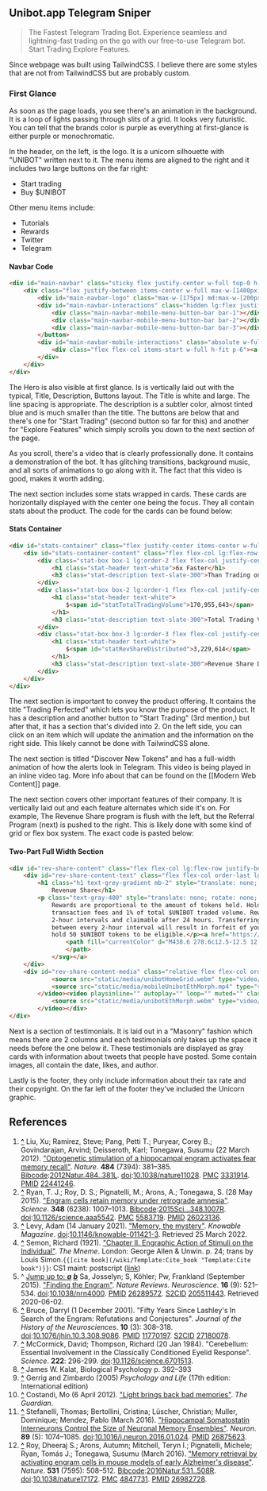 ## Unibot.app Telegram Sniper
> The Fastest Telegram Trading Bot. Experience seamless and lightning-fast trading on the go with our free-to-use Telegram bot. Start Trading Explore Features.

Since webpage was built using TailwindCSS. I believe there are some styles that are not from TailwindCSS but are probably custom.

### First Glance
As soon as the page loads, you see there's an animation in the background. It is a loop of lights passing through slits of a grid. It looks very futuristic. You can tell that the brands color is purple as everything at first-glance is either purple or monochromatic.

In the header, on the left, is the logo. It is a unicorn silhouette with "UNIBOT" written next to it. The menu items are aligned to the right and it includes two large buttons on the far right:
- Start trading
- Buy $UNIBOT

Other menu items include:
- Tutorials
- Rewards
- Twitter
- Telegram

#### Navbar Code
```html
<div id="main-navbar" class="sticky flex justify-center w-full top-0 h-[65px] z-50 transparent">
	<div class="flex justify-between items-center w-full max-w-[1400px]">
		<div id="main-navbar-logo" class="max-w-[175px] md:max-w-[200px] p-4"><img src="static/media/logo.png" alt="Unibot Logo"></div>
		<div id="main-navbar-interactions" class="hidden lg:flex justify-center items-center pe-3"><a href="https://www.youtube.com/playlist?list=PLW2nrgz37AeihOPYSDUIFqd4Z6tRvTz74" class="font-bold">Tutorials</a><a href="https://unibot.app/dashboard" target="_blank" rel="noopener noreferrer" class="font-bold">Rewards</a><a href="https://twitter.com/TeamUnibot" class="font-bold">Twitter</a><a href="https://t.me/unibotportal" class="font-bold">Telegram</a><a href="https://t.me/unibotsniper_bot" target="_blank" rel="noopener noreferrer" class="button-anchor font-medium">Start Trading</a><a href="https://app.uniswap.org/#/swap?inputCurrency=ETH&amp;outputCurrency=0xf819d9Cb1c2A819Fd991781A822dE3ca8607c3C9&amp;chain=mainnet" target="_blank" rel="noopener noreferrer" class="button-anchor purple-gradient font-medium">Buy $UNIBOT</a></div><button id="main-navbar-mobile-menu-button" class="lg:hidden w-[40px] h-[40px] me-4">
			<div class="main-navbar-mobile-menu-button-bar bar-1"></div>
			<div class="main-navbar-mobile-menu-button-bar bar-2"></div>
			<div class="main-navbar-mobile-menu-button-bar bar-3"></div>
		</button>
		<div id="main-navbar-mobile-interactions" class="absolute w-full overflow-hidden h-0 inset-0 bg-black mt-[65px] top-0">
			<div class="flex flex-col items-start w-full h-fit p-6"><a href="https://www.youtube.com/playlist?list=PLW2nrgz37AeihOPYSDUIFqd4Z6tRvTz74" class="font-bold text-anchor my-2">Tutorials</a><a href="https://unibot.app/dashboard" target="_blank" rel="noopener noreferrer" class="font-bold text-anchor my-2">Rewards</a><a href="https://twitter.com/TeamUnibot" class="font-bold text-anchor my-2">Twitter</a><a href="https://t.me/unibotportal" class="font-bold text-anchor my-2">Telegram</a><a href="https://t.me/unibotsniper_bot" target="_blank" rel="noopener noreferrer" class="button-anchor font-medium w-full my-2">Start Trading</a><a href="https://app.uniswap.org/#/swap?inputCurrency=ETH&amp;outputCurrency=0xf819d9Cb1c2A819Fd991781A822dE3ca8607c3C9&amp;chain=mainnet" target="_blank" rel="noopener noreferrer" class="button-anchor purple-gradient font-medium w-full my-2">Buy $UNIBOT</a></div>
		</div>
	</div>
</div>
```

The Hero is also visible at first glance. Is is vertically laid out with the typical, Title, Description, Buttons layout. The Title is white and large. The line spacing is appropriate. The description is a subtler color, almost tinted blue and is much smaller than the title. The buttons are below that and there's one for "Start Trading" (second button so far for this) and another for "Explore Features" which simply scrolls you down to the next section of the page.

As you scroll, there's a video that is clearly professionally done. It contains a demonstration of the bot. It has glitching transitions, background music, and all sorts of animations to go along with it. The fact that this video is good, makes it worth adding.

The next section includes some stats wrapped in cards. These cards are horizontally displayed with the center one being the focus. They all contain stats about the product. The code for the cards can be found below:

#### Stats Container
```html
<div id="stats-container" class="flex justify-center items-center w-full mb-24 md:mb-32 md:mt-16 lg:mt-32 rounded-[2.5rem]">
	<div id="stats-container-content" class="flex flex-col lg:flex-row justify-center items-center w-full max-w-[1600px]">
		<div class="stat-box box-1 lg:order-2 flex flex-col justify-center items-center w-full lg:w-1/4 h-fit bg-primary light-border p-5 rounded-3xl mx-3 my-3 py-8" style="translate: none; rotate: none; scale: none; transform: scale(1.2, 1.2); opacity: 1;">
			<h1 class="stat-header text-white">6x Faster</h1>
			<h3 class="stat-description text-slate-300">Than Trading on Uniswap</h3>
		</div>
		<div class="stat-box box-2 lg:order-1 flex flex-col justify-center items-center w-full lg:w-1/3 h-fit bg-primary light-border p-5 rounded-3xl mx-3 my-3 py-8" style="translate: none; rotate: none; scale: none; transform: scale(0.8, 0.8); opacity: 1;">
			<h1 class="stat-header text-white">
				$<span id="statTotalTradingVolume">170,955,643</span>
			</h1>
			<h3 class="stat-description text-slate-300">Total Trading Volume</h3>
		</div>
		<div class="stat-box box-3 lg:order-3 flex flex-col justify-center items-center w-full lg:w-1/3 h-fit bg-primary light-border p-5 rounded-3xl mx-3 my-3 py-8" style="translate: none; rotate: none; scale: none; transform: scale(0.8, 0.8); opacity: 1;">
			<h1 class="stat-header text-white">
				$<span id="statRevShareDistributed">3,229,614</span>
			</h1>
			<h3 class="stat-description text-slate-300">Revenue Share Distributed</h3>
		</div>
	</div>
</div>
```

The next section is important to convey the product offering. It contains the title "Trading Perfected" which lets you know the purpose of the product. It has a description and another button to "Start Trading" (3rd mention,) but after that, it has a section that's divided into 2. On the left side, you can click on an item which will update the animation and the information on the right side. This likely cannot be done with TailwindCSS alone.

The next section is titled "Discover New Tokens" and has a full-width animation of how the alerts look in Telegram. This video is being played in an inline video tag. More info about that can be found on the [[Modern Web Content]] page.

The next section covers other important features of their company. It is vertically laid out and each feature alternates which side it's on. For example, The Revenue Share program is flush with the left, but the Referral Program (next) is pushed to the right. This is likely done with some kind of grid or flex box system. The exact code is pasted below:

#### Two-Part Full Width Section
```html
<div id="rev-share-content" class="flex flex-col lg:flex-row justify-between w-full max-w-[1600px] px-6 md:px-24 xl:px-32">
	<div id="rev-share-content-text" class="flex flex-col order-last lg:order-first items-start w-full lg:w-1/2 lg:my-auto xl:mt-40 lg:pe-12">
		<h1 class="h1 text-grey-gradient mb-2" style="translate: none; rotate: none; scale: none; transform: translate(0px, 0px); opacity: 1;">
			Revenue Share</h1>
		<p class="text-gray-400" style="translate: none; rotate: none; scale: none; transform: translate(0px, 0px); opacity: 1;">
			Rewards are proportional to the amount of tokens held. Holders receive 40% of
			transaction fees and 1% of total $UNIBOT traded volume. Rewards are calculated in
			2-hour intervals and claimable after 24 hours. Transferring more than 200 tokens
			between every 2-hour interval will result in forfeit of your revenue share. Must
			hold 50 $UNIBOT tokens to be eligible.</p><a href="https://unibot.app/dashboard" class="text-anchor mt-4" style="opacity: 1;">Claim Rewards <svg aria-hidden="true" focusable="false" data-prefix="fas" data-icon="arrow-right" role="img" xmlns="http://www.w3.org/2000/svg" width="14px" height="16px" viewBox="0 0 448 512" class="ms-1">
				<path fill="currentColor" d="M438.6 278.6c12.5-12.5 12.5-32.8 0-45.3l-160-160c-12.5-12.5-32.8-12.5-45.3 0s-12.5 32.8 0 45.3L338.8 224 32 224c-17.7 0-32 14.3-32 32s14.3 32 32 32l306.7 0L233.4 393.4c-12.5 12.5-12.5 32.8 0 45.3s32.8 12.5 45.3 0l160-160z">
				</path>
			</svg></a>
	</div>
	<div id="rev-share-content-media" class="relative flex flex-col order-first lg:order-last w-full lg:w-1/2"><video playsinline="" autoplay="" loop="" muted="" class="w-full h-auto object-cover pointer-events-none" style="opacity: 1;">
			<source src="static/media/unibotHomeGrid.webm" type="video/webm">
			<source src="static/media/mobileUnibotEthMorph.mp4" type="video/mp4">
		</video><video playsinline="" autoplay="" loop="" muted="" class="absolute w-3/5 h-auto inset-0 m-auto object-cover pointer-events-none" style="opacity: 1;">
			<source src="static/media/unibotEthMorph.webm" type="video/webm">
		</video></div>
</div>
```

Next is a section of testimonials. It is laid out in a "Masonry" fashion which means there are 2 columns and each testimonials only takes up the space it needs before the one below it. These testimonials are displayed as gray cards with information about tweets that people have posted. Some contain images, all contain the date, likes, and author.

Lastly is the footer, they only include information about their tax rate and their copyright. On the far left of the footer they've included the Unicorn graphic.

## References

1. **[^](#cite_ref-1 "Jump up")** Liu, Xu; Ramirez, Steve; Pang, Petti T.; Puryear, Corey B.; Govindarajan, Arvind; Deisseroth, Karl; Tonegawa, Susumu (22 March 2012). ["Optogenetic stimulation of a hippocampal engram activates fear memory recall"](https://www.ncbi.nlm.nih.gov/pmc/articles/PMC3331914). _Nature_. **484** (7394): 381–385. [Bibcode](/wiki/Bibcode_(identifier) "Bibcode (identifier)"):[2012Natur.484..381L](https://ui.adsabs.harvard.edu/abs/2012Natur.484..381L). [doi](/wiki/Doi_(identifier) "Doi (identifier)"):[10.1038/nature11028](https://doi.org/10.1038%2Fnature11028). [PMC](/wiki/PMC_(identifier) "PMC (identifier)") [3331914](https://www.ncbi.nlm.nih.gov/pmc/articles/PMC3331914). [PMID](/wiki/PMID_(identifier) "PMID (identifier)") [22441246](https://pubmed.ncbi.nlm.nih.gov/22441246).
2. **[^](#cite_ref-2 "Jump up")** Ryan, T. J.; Roy, D. S.; Pignatelli, M.; Arons, A.; Tonegawa, S. (28 May 2015). ["Engram cells retain memory under retrograde amnesia"](https://www.ncbi.nlm.nih.gov/pmc/articles/PMC5583719). _Science_. **348** (6238): 1007–1013. [Bibcode](/wiki/Bibcode_(identifier) "Bibcode (identifier)"):[2015Sci...348.1007R](https://ui.adsabs.harvard.edu/abs/2015Sci...348.1007R). [doi](/wiki/Doi_(identifier) "Doi (identifier)"):[10.1126/science.aaa5542](https://doi.org/10.1126%2Fscience.aaa5542). [PMC](/wiki/PMC_(identifier) "PMC (identifier)") [5583719](https://www.ncbi.nlm.nih.gov/pmc/articles/PMC5583719). [PMID](/wiki/PMID_(identifier) "PMID (identifier)") [26023136](https://pubmed.ncbi.nlm.nih.gov/26023136).
3. **[^](#cite_ref-Levy_3-0 "Jump up")** Levy, Adam (14 January 2021). ["Memory, the mystery"](https://knowablemagazine.org/article/mind/2021/memory-mystery). _Knowable Magazine_. [doi](/wiki/Doi_(identifier) "Doi (identifier)"):[10.1146/knowable-011421-3](https://doi.org/10.1146%2Fknowable-011421-3). Retrieved 25 March 2022.
4. **[^](#cite_ref-4 "Jump up")** Semon, Richard (1921). ["Chapter II. Engraphic Action of Stimuli on the Individual"](https://archive.org/stream/cu31924100387210#page/n31/mode/2up). _The Mneme_. London: George Allen & Unwin. p. 24; trans by Louis Simon.`{{[cite book](/wiki/Template:Cite_book "Template:Cite book")}}`: CS1 maint: postscript ([link](/wiki/Category:CS1_maint:_postscript "Category:CS1 maint: postscript"))
5. ^ [Jump up to: _**a**_](#cite_ref-:0_5-0) [_**b**_](#cite_ref-:0_5-1) Sa, Josselyn; S, Köhler; Pw, Frankland (September 2015). ["Finding the Engram"](https://pubmed.ncbi.nlm.nih.gov/26289572/). _Nature Reviews. Neuroscience_. **16** (9): 521–534. [doi](/wiki/Doi_(identifier) "Doi (identifier)"):[10.1038/nrn4000](https://doi.org/10.1038%2Fnrn4000). [PMID](/wiki/PMID_(identifier) "PMID (identifier)") [26289572](https://pubmed.ncbi.nlm.nih.gov/26289572). [S2CID](/wiki/S2CID_(identifier) "S2CID (identifier)") [205511443](https://api.semanticscholar.org/CorpusID:205511443). Retrieved 2020-06-02.
6. **[^](#cite_ref-bruce_6-0 "Jump up")** Bruce, Darryl (1 December 2001). "Fifty Years Since Lashley's In Search of the Engram: Refutations and Conjectures". _Journal of the History of the Neurosciences_. **10** (3): 308–318. [doi](/wiki/Doi_(identifier) "Doi (identifier)"):[10.1076/jhin.10.3.308.9086](https://doi.org/10.1076%2Fjhin.10.3.308.9086). [PMID](/wiki/PMID_(identifier) "PMID (identifier)") [11770197](https://pubmed.ncbi.nlm.nih.gov/11770197). [S2CID](/wiki/S2CID_(identifier) "S2CID (identifier)") [27180078](https://api.semanticscholar.org/CorpusID:27180078).
7. **[^](#cite_ref-7 "Jump up")** McCormick, David; Thompson, Richard (20 Jan 1984). "Cerebellum: Essential Involvement in the Classically Conditioned Eyelid Response". _Science_. **222**: 296-299. [doi](/wiki/Doi_(identifier) "Doi (identifier)"):[10.1126/science.6701513](https://doi.org/10.1126%2Fscience.6701513).
8. **[^](#cite_ref-8 "Jump up")** James W. Kalat, Biological Psychology p. 392–393
9. **[^](#cite_ref-Gerrig_and_Zimbardo_2005_9-0 "Jump up")** Gerrig and Zimbardo (2005) _Psychology and Life_ (17th edition: International edition)
10. **[^](#cite_ref-10 "Jump up")** Costandi, Mo (6 April 2012). ["Light brings back bad memories"](https://www.theguardian.com/science/neurophilosophy/2012/apr/06/1). _The Guardian_.
11. **[^](#cite_ref-11 "Jump up")** Stefanelli, Thomas; Bertollini, Cristina; Lüscher, Christian; Muller, Dominique; Mendez, Pablo (March 2016). ["Hippocampal Somatostatin Interneurons Control the Size of Neuronal Memory Ensembles"](https://doi.org/10.1016%2Fj.neuron.2016.01.024). _Neuron_. **89** (5): 1074–1085. [doi](/wiki/Doi_(identifier) "Doi (identifier)"):[10.1016/j.neuron.2016.01.024](https://doi.org/10.1016%2Fj.neuron.2016.01.024). [PMID](/wiki/PMID_(identifier) "PMID (identifier)") [26875623](https://pubmed.ncbi.nlm.nih.gov/26875623).
12. **[^](#cite_ref-12 "Jump up")** Roy, Dheeraj S.; Arons, Autumn; Mitchell, Teryn I.; Pignatelli, Michele; Ryan, Tomás J.; Tonegawa, Susumu (March 2016). ["Memory retrieval by activating engram cells in mouse models of early Alzheimer's disease"](https://www.ncbi.nlm.nih.gov/pmc/articles/PMC4847731). _Nature_. **531** (7595): 508–512. [Bibcode](/wiki/Bibcode_(identifier) "Bibcode (identifier)"):[2016Natur.531..508R](https://ui.adsabs.harvard.edu/abs/2016Natur.531..508R). [doi](/wiki/Doi_(identifier) "Doi (identifier)"):[10.1038/nature17172](https://doi.org/10.1038%2Fnature17172). [PMC](/wiki/PMC_(identifier) "PMC (identifier)") [4847731](https://www.ncbi.nlm.nih.gov/pmc/articles/PMC4847731). [PMID](/wiki/PMID_(identifier) "PMID (identifier)") [26982728](https://pubmed.ncbi.nlm.nih.gov/26982728).